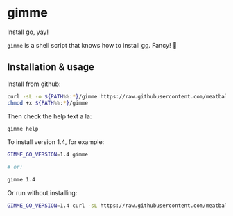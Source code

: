 # gimme

Install go, yay!

`gimme` is a shell script that knows how to install [go](https://golang.org).  Fancy! :tada:

## Installation & usage

Install from github:

``` bash
curl -sL -o ${PATH%%:*}/gimme https://raw.githubusercontent.com/meatballhat/gimme/master/gimme
chmod +x ${PATH%%:*}/gimme
```

Then check the help text a la:

``` bash
gimme help
```

To install version 1.4, for example:
``` bash
GIMME_GO_VERSION=1.4 gimme

# or:

gimme 1.4
```

Or run without installing:

``` bash
GIMME_GO_VERSION=1.4 curl -sL https://raw.githubusercontent.com/meatballhat/gimme/master/gimme | bash
```
